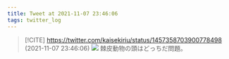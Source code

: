 ```yaml
---
title: Tweet at 2021-11-07 23:46:06
tags: twitter_log
---
```


> [!CITE] https://twitter.com/kaisekiriu/status/1457358703900778498 (2021-11-07 23:46:06)
> ![](https://twitter.com/kaisekiriu/status/1457358703900778498)
> 棘皮動物の頭はどっちだ問題。
